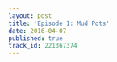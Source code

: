 ```yaml
---
layout: post
title: 'Episode 1: Mud Pots'
date: 2016-04-07
published: true
track_id: 221367374
---
```

<div class='list post-player' track='{{page.track_id}}'></div>